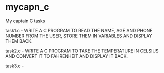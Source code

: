 # mycapn_c
My captain C tasks

task1.c - WRITE A C PROGRAM TO READ THE NAME, AGE AND PHONE NUMBER FROM THE USER, STORE THEM IN VARIABLES AND DISPLAY THEM BACK.

task2.c - WRITE A C PROGRAM TO TAKE THE TEMPERATURE IN CELSIUS AND CONVERT IT TO FAHRENHEIT AND DISPLAY IT BACK.

task3.c - 
